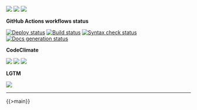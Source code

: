 ![](https://img.shields.io/github/package-json/v/kaskadi/sync-collmex-products)
![](https://img.shields.io/badge/code--style-standard-blue)
![](https://img.shields.io/github/license/kaskadi/sync-collmex-products?color=blue)

**GitHub Actions workflows status**

[![Deploy status](https://img.shields.io/github/workflow/status/kaskadi/sync-collmex-products/deploy?label=deployed&logo=Amazon%20AWS)](https://github.com/kaskadi/sync-collmex-products/actions?query=workflow%3Adeploy)
[![Build status](https://img.shields.io/github/workflow/status/kaskadi/sync-collmex-products/build?label=build&logo=mocha)](https://github.com/kaskadi/sync-collmex-products/actions?query=workflow%3Abuild)
[![Syntax check status](https://img.shields.io/github/workflow/status/kaskadi/sync-collmex-products/syntax-check?label=syntax-check&logo=serverless)](https://github.com/kaskadi/sync-collmex-products/actions?query=workflow%3Asyntax-check)
[![Docs generation status](https://img.shields.io/github/workflow/status/kaskadi/sync-collmex-products/generate-docs?label=docs&logo=read-the-docs)](https://github.com/kaskadi/sync-collmex-products/actions?query=workflow%3Agenerate-docs)

**CodeClimate**

[![](https://img.shields.io/codeclimate/maintainability/kaskadi/sync-collmex-products?label=maintainability&logo=Code%20Climate)](https://codeclimate.com/github/kaskadi/sync-collmex-products)
[![](https://img.shields.io/codeclimate/tech-debt/kaskadi/sync-collmex-products?label=technical%20debt&logo=Code%20Climate)](https://codeclimate.com/github/kaskadi/sync-collmex-products)
[![](https://img.shields.io/codeclimate/coverage/kaskadi/sync-collmex-products?label=test%20coverage&logo=Code%20Climate)](https://codeclimate.com/github/kaskadi/sync-collmex-products)

**LGTM**

[![](https://img.shields.io/lgtm/grade/javascript/github/kaskadi/sync-collmex-products?label=code%20quality&logo=LGTM)](https://lgtm.com/projects/g/kaskadi/sync-collmex-products/?mode=list&logo=LGTM)

<!-- You can add badges inside of this section if you'd like -->

****

<!-- automatically generated documentation will be placed in here -->
{{>main}}
<!-- automatically generated documentation will be placed in here -->

<!-- You can customize this template as you'd like! -->